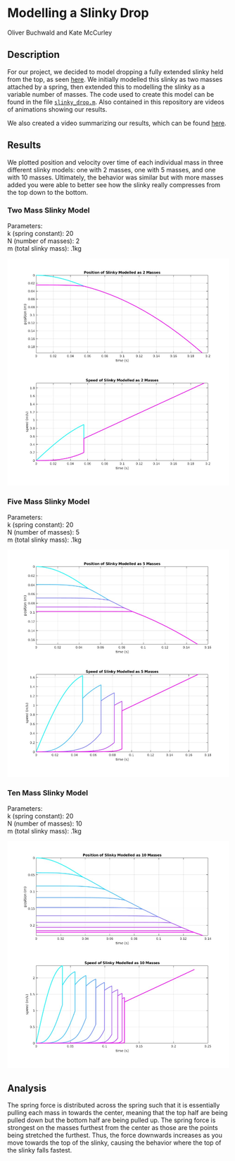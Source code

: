 # Modelling a Slinky Drop
Oliver Buchwald and Kate McCurley

## Description
For our project, we decided to model dropping a fully extended slinky held from the top, as seen [here](https://www.youtube.com/watch?v=wGIZKETKKdw). We initially modelled this slinky as two masses attached by a spring, then extended this to modelling the slinky as a variable number of masses. The code used to create this model can be found in the file [`slinky_drop.m`](https://github.com/cmccurley22/slinky-drop/blob/main/slinky_drop.m). Also contained in this repository are videos of animations showing our results.

We also created a video summarizing our results, which can be found [here](https://youtu.be/1e-ELydujkM).

## Results
We plotted position and velocity over time of each individual mass in three different slinky models: one with 2 masses, one with 5 masses, and one with 10 masses. Ultimately, the behavior was similar but with more masses added you were able to better see how the slinky really compresses from the top down to the bottom.

### Two Mass Slinky Model
Parameters: \
k (spring constant): 20 \
N (number of masses): 2 \
m (total slinky mass): .1kg

![results plot for a slinky modelled as 2 masses](2massplots.jpg)

### Five Mass Slinky Model
Parameters: \
k (spring constant): 20 \
N (number of masses): 5 \
m (total slinky mass): .1kg

![results plot for a slinky modelled as 5 masses](5massplots.jpg)

### Ten Mass Slinky Model
Parameters: \
k (spring constant): 20 \
N (number of masses): 10 \
m (total slinky mass): .1kg

![results plot for a slinky modelled as 10 masses](10massplots.jpg)

## Analysis
The spring force is distributed across the spring such that it is essentially pulling each mass in towards the center, meaning that the top half are being pulled down but the bottom half are being pulled up. The spring force is strongest on the masses furthest from the center as those are the points being stretched the furthest. Thus, the force downwards increases as you move towards the top of the slinky, causing the behavior where the top of the slinky falls fastest.